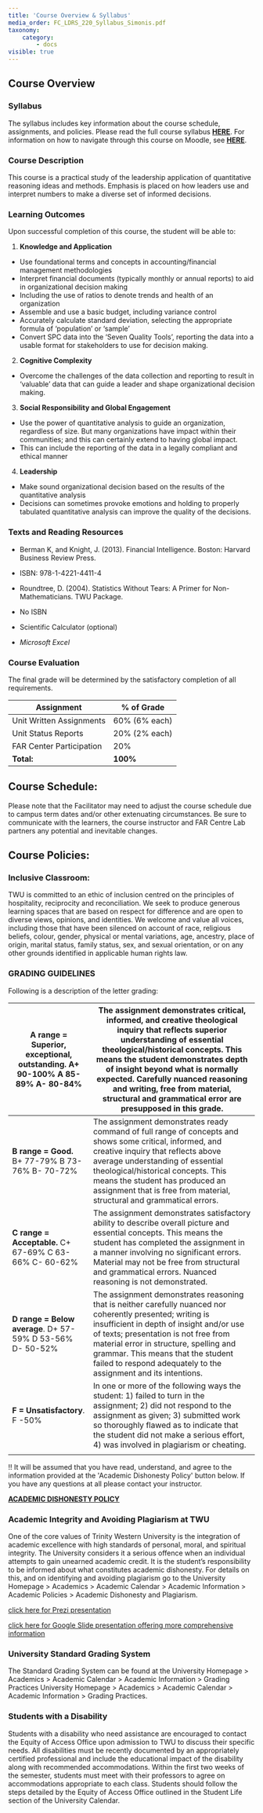 ```yaml
---
title: 'Course Overview & Syllabus'
media_order: FC_LDRS_220_Syllabus_Simonis.pdf
taxonomy:
    category:
        - docs
visible: true
---
```


## Course Overview

### Syllabus
The syllabus includes key information about the course schedule, assignments, and policies.
Please read the full course syllabus [**HERE**](FC_LDRS_220_Syllabus_Simonis.pdf).
For information on how to navigate through this course on Moodle, see [**HERE**](http://create.twu.ca/help/moodle).

### Course Description

This course is a practical study of the leadership application of quantitative reasoning ideas and methods. Emphasis is placed on how leaders use and interpret numbers to make a diverse set of informed decisions.

### Learning Outcomes

Upon successful completion of this course, the student will be able to:

1.	**Knowledge and Application**
 - Use foundational terms and concepts in accounting/financial management methodologies
 - Interpret financial documents (typically monthly or annual reports) to aid in organizational decision making
  - Including the use of ratios to denote trends and health of an organization
 - Assemble and use a basic budget, including variance control
 - Accurately calculate standard deviation, selecting the appropriate formula of ‘population’ or ‘sample’
 - Convert SPC data into the ‘Seven Quality Tools’, reporting the data into a usable format for stakeholders to use for decision making.

2. **Cognitive Complexity**
 - Overcome the challenges of the data collection and reporting to result in ‘valuable’ data that can guide a leader and shape organizational decision making.

3. **Social Responsibility and Global Engagement**
 - Use the power of quantitative analysis to guide an organization, regardless of size. But many organizations have impact within their communities; and this can certainly extend to having global impact.
  - This can include the reporting of the data in a legally compliant and ethical manner

4. **Leadership**
 - Make sound organizational decision based on the results of the quantitative analysis
 - Decisions can sometimes provoke emotions and holding to properly tabulated quantitative analysis can improve the quality of the decisions.

### Texts and Reading Resources

- Berman K, and Knight, J. (2013). Financial Intelligence. Boston: Harvard Business Review Press.
- ISBN: 978-1-4221-4411-4

- Roundtree, D. (2004). Statistics Without Tears: A Primer for Non-Mathematicians. TWU Package.
- No ISBN

- Scientific Calculator (optional)

- *Microsoft Excel*

### Course Evaluation

The final grade will be determined by the satisfactory completion of all requirements.

|**Assignment**   | **% of Grade** |
|--------------------------------------------------------------|----------------|
| Unit Written Assignments                                  | 60% (6% each)  |
|Unit Status Reports | 20%  (2% each)            |
| FAR Center Participation     | 20%       |
| **Total:**                                                   | **100%**       |

## Course Schedule:

Please note that the Facilitator may need to adjust the course schedule due to campus term dates and/or other extenuating circumstances. Be sure to communicate with the learners, the course instructor and FAR Centre Lab partners any potential and inevitable changes.

## Course Policies:

### Inclusive Classroom:
TWU is committed to an ethic of inclusion centred on the principles of hospitality, reciprocity and reconciliation. We seek to produce generous learning spaces that are based on respect for difference and are open to diverse views, opinions, and identities. We welcome and value all voices, including those that have been silenced on account of race, religious beliefs, colour, gender, physical or mental variations, age, ancestry, place of origin, marital status, family status, sex, and sexual orientation, or on any other grounds identified in applicable human rights law.

### GRADING GUIDELINES
Following is a description of the letter grading:

| **A range = Superior, exceptional, outstanding**. A+ 90-100%  A 85-89%  A- 80-84% | The assignment demonstrates critical, informed, and creative theological inquiry that reflects superior understanding of essential theological/historical concepts. This means the student demonstrates depth of insight beyond what is normally expected. Carefully nuanced reasoning and writing, free from material, structural and grammatical error are presupposed in this grade. |
|---------------------------------------------------|-----------------------------------------------------------------------------------------------------------------------------------------------------------------------------------------------------------------------------------------------------------------------------------------------------------------------------------------------------------------------------------------|
| **B range = Good.**  B+ 77-79%    B 73-76%    B- 70-72%                       | The assignment demonstrates ready command of full range of concepts and shows some critical, informed, and creative inquiry that reflects above average understanding of essential theological/historical concepts. This means the student has produced an assignment that is free from material, structural and grammatical errors.                                                    |
| **C range = Acceptable.**    C+ 67-69%  C 63-66%    C- 60-62%                | The assignment demonstrates satisfactory ability to describe overall picture and essential concepts. This means the student has completed the assignment in a manner involving no significant errors. Material may not be free from structural and grammatical errors. Nuanced reasoning is not demonstrated.                                                                           |
| **D range = Below average**.    D+ 57-59%   D 53-56%    D- 50-52%           | The assignment demonstrates reasoning that is neither carefully nuanced nor coherently presented; writing is insufficient in depth of insight and/or use of texts; presentation is not free from material error in structure, spelling and grammar. This means that the student failed to respond adequately to the assignment and its intentions.                                      |
| **F = Unsatisfactory**.     F -50%                      | In one or more of the following ways the student: 1) failed to turn in the assignment; 2) did not respond to the assignment as given; 3) submitted work so thoroughly flawed as to indicate that the student did not make a serious effort, 4) was involved in plagiarism or cheating.                                                       |
|  |

!! It will be assumed that you have read, understand, and agree to the information provided at the 'Academic Dishonesty Policy' button below. If you have any questions at all please contact your instructor.

[**ACADEMIC DISHONESTY POLICY**](https://www.twu.ca/about/policies/policy-academic-dishonesty)


### Academic Integrity and Avoiding Plagiarism at TWU
One of the core values of Trinity Western University is the integration of academic excellence with high standards of personal, moral, and spiritual integrity. The University considers it a serious offence when an individual attempts to gain unearned academic credit. It is the student’s responsibility to be informed about what constitutes academic dishonesty. For details on this, and on identifying and avoiding plagiarism go to the University Homepage > Academics > Academic Calendar > Academic Information > Academic Policies > Academic Dishonesty and Plagiarism.

[click here for Prezi presentation](https://prezi.com/od62fxnkbmxh/plagiarism-how-to-get-it-out-of-your-life/)

[click here for Google Slide presentation offering more comprehensive information](http://bit.ly/1p00KX3)

### University Standard Grading System
The Standard Grading System can be found at the University Homepage > Academics > Academic Calendar > Academic Information > Grading Practices     University Homepage > Academics > Academic Calendar > Academic Information > Grading Practices.

### Students with a Disability
Students with a disability who need assistance are encouraged to contact the Equity of Access Office upon admission to TWU to discuss their specific needs. All disabilities must be recently documented by an appropriately certified professional and include the educational impact of the disability along with recommended accommodations. Within the first two weeks of the semester, students must meet with their professors to agree on accommodations appropriate to each class. Students should follow the steps detailed by the Equity of Access Office outlined in the Student Life section of the University Calendar.
